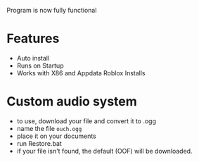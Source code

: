 Program is now fully functional

# Features
- Auto install
- Runs on Startup
- Works with X86 and Appdata Roblox Installs

# Custom audio system
- to use, download your file and convert it to .ogg
- name the file ```ouch.ogg```
- place it on your documents
- run Restore.bat
- if your file isn't found, the default (OOF) will be downloaded.
